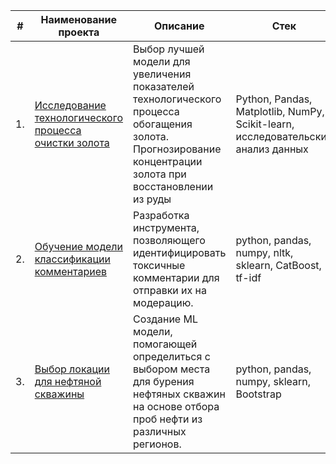 | #    | Наименование проекта                | Описание                                                     | Стек                                                         |
| ---- | ------------------------------------------------------------ | ------------------------------------------------------------ | ------------------------------------------------------------ |
| 1.   | [Исследование технологического процесса очистки золота](https://github.com/datasignage/Data-science-portfolio/tree/main/gold%20recovery) | Выбор лучшей модели для увеличения <br/>показателей технологического процесса <br/>обогащения золота. Прогнозирование концентрации золота  при восстановлении из руды | Python, Pandas, Matplotlib, NumPy, Scikit-learn, исследовательский анализ данных       |
| 2.   | [Обучение модели классификации комментариев](https://github.com/datasignage/Data-science-portfolio/tree/main/oil%20well) | Разработка инструмента, позволяющего идентифицировать токсичные комментарии для отправки их на модерацию.             | python, pandas, numpy, nltk, sklearn, CatBoost, tf-idf|
| 3.   | [Выбор локации для нефтяной скважины](https://github.com/datasignage/Data-science-portfolio/tree/main/NLP) | Создание ML модели, помогающей определиться с выбором места для бурения нефтяных скважин на основе отбора проб нефти из различных регионов.             | python, pandas, numpy, sklearn, Bootstrap|

